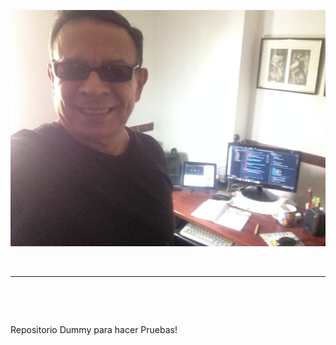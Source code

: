 ![zCoder Banner!](img/logo.jpg)

<br>

---

<br>

<p style="text-align:justify; font-size:14px">
<br>

Repositorio Dummy para hacer Pruebas!
